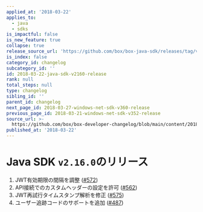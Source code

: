 ```yaml
---
applied_at: '2018-03-22'
applies_to:
  - java
  - sdks
is_impactful: false
is_new_feature: true
collapse: true
release_source_url: 'https://github.com/box/box-java-sdk/releases/tag/v2.16.0'
is_index: false
category_id: changelog
subcategory_id: ''
id: 2018-03-22-java-sdk-v2160-release
rank: null
total_steps: null
type: changelog
sibling_id: ''
parent_id: changelog
next_page_id: 2018-03-27-windows-net-sdk-v360-release
previous_page_id: 2018-03-21-windows-net-sdk-v352-release
source_url: >-
  https://github.com/box/box-developer-changelog/blob/main/content/2018/03-22-java-sdk-v2160-release.md
published_at: '2018-03-22'
---
```

# Java SDK `v2.16.0`のリリース

1. JWT有効期限の間隔を調整 ([#572](https://github.com/box/box-java-sdk/pull/572))
2. API接続でのカスタムヘッダーの設定を許可 ([#562](https://github.com/box/box-java-sdk/pull/562))
3. JWT再試行タイムスタンプ解析を修正 ([#575](https://github.com/box/box-java-sdk/pull/575))
4. ユーザー追跡コードのサポートを追加 ([#487](https://github.com/box/box-java-sdk/pull/487))
